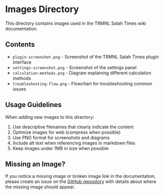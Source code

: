 # Images Directory

This directory contains images used in the TRMNL Salah Times wiki documentation.

## Contents

- `plugin-screenshot.png` - Screenshot of the TRMNL Salah Times plugin interface
- `settings-screenshot.png` - Screenshot of the settings panel
- `calculation-methods.png` - Diagram explaining different calculation methods
- `troubleshooting-flow.png` - Flowchart for troubleshooting common issues

## Usage Guidelines

When adding new images to this directory:

1. Use descriptive filenames that clearly indicate the content
2. Optimize images for web (compress when possible)
3. Use PNG format for screenshots and diagrams
4. Include alt text when referencing images in markdown files
5. Keep images under 1MB in size when possible

## Missing an Image?

If you notice a missing image or broken image link in the documentation, please create an issue on the [GitHub repository](https://github.com/abshirahmed/trmnl-salah-times/issues) with details about where the missing image should appear.
